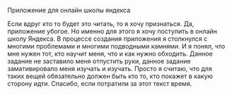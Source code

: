 Приложение для онлайн школы яндекса


Если вдруг кто то будет это читать, то я хочу признаться. 
Да, приложение убогое. Но именно для этого я хочу поступить в онлайн школу Яндекса. 
В процессе создания приложения я столкнулся с многими проблемами и многими подводными камнями. 
И я понял, что мне нужен тот, кто научит меня, что и как нужно обходить. 
Данное задание не заставило меня отпустить руки, данное задание замативировало меня изучать и изучать. 
Просто я считаю, что для таких вещей обязательно должен быть кто то, кто покажет в какую сторону идти.
Спасибо, если потратили за этот текст время.
